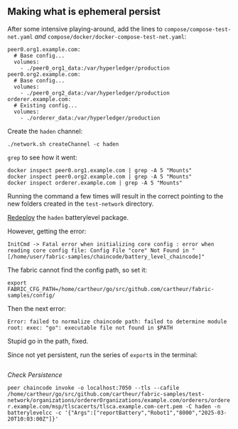 ## Making what is ephemeral persist

After some intensive playing-around, add the lines to `compose/compose-test-net.yaml` _and_ `compose/docker/docker-compose-test-net.yaml`:

```
peer0.org1.example.com:
  # Base config...
  volumes:
    - ./peer0_org1_data:/var/hyperledger/production
peer0.org2.example.com:
  # Base config...
  volumes:
    - ./peer0_org2_data:/var/hyperledger/production
orderer.example.com:
  # Existing config...
  volumes:
    - ./orderer_data:/var/hyperledger/production
```
Create the `haden` channel:

`./network.sh createChannel -c haden`

`grep` to see how it went:

```
docker inspect peer0.org1.example.com | grep -A 5 "Mounts"
docker inspect peer0.org2.example.com | grep -A 5 "Mounts"
docker inspect orderer.example.com | grep -A 5 "Mounts"
```

Running the command a few times will result in the correct pointing to the new folders created in the `test-network` directory.

[Redeploy](/battery-level/README.md#package-the-chaincode-as-in-the-fabric-friendly-folder-inside-the-recommended-go-folder) the `haden` batterylevel package.

However, getting the error:

`InitCmd -> Fatal error when initializing core config : error when reading core config file: Config File "core" Not Found in "[/home/user/fabric-samples/chaincode/battery_level_chaincode]"`

The fabric cannot find the config path, so set it:

`export FABRIC_CFG_PATH=/home/cartheur/go/src/github.com/cartheur/fabric-samples/config/`

Then the next error:

`Error: failed to normalize chaincode path: failed to determine module root: exec: "go": executable file not found in $PATH`

Stupid go in the path, fixed.

Since not yet persistent, run the series of `export`s in the terminal:

```

```

_Check Persistence_

`peer chaincode invoke -o localhost:7050 --tls --cafile /home/cartheur/go/src/github.com/cartheur/fabric-samples/test-network/organizations/ordererOrganizations/example.com/orderers/orderer.example.com/msp/tlscacerts/tlsca.example.com-cert.pem -C haden -n batterylevelcc -c '{"Args":["reportBattery","Robot1","8000","2025-03-20T10:03:00Z"]}'`